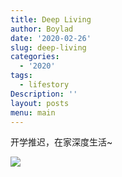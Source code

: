 ```yaml
---
title: Deep Living
author: Boylad
date: '2020-02-26'
slug: deep-living
categories:
  - '2020'
tags:
  - lifestory
Description: ''
layout: posts
menu: main
---
```


开学推迟，在家深度生活~

![](https://gitee.com/boylad/images-for-blog/raw/master/before_2020/deep_living.jpg)